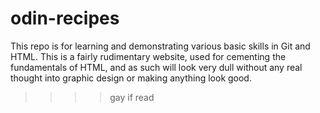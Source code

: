 # odin-recipes

This repo is for learning and demonstrating various basic skills in Git and HTML. This is a fairly rudimentary website, used for cementing the fundamentals of HTML, and as such will look very dull without any real thought into graphic design or making anything look good.
>
>>
>>>
>>>> gay if read